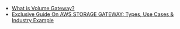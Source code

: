 

- [What is Volume Gateway?](https://docs.aws.amazon.com/storagegateway/latest/vgw/WhatIsStorageGateway.html#volume-gateway)
- [Exclusive Guide On AWS STORAGE GATEWAY: Types, Use Cases & Industry Example](https://www.sndkcorp.com/exclusive-guide-on-aws-storage-gateway-types-use-cases-industry-example)
